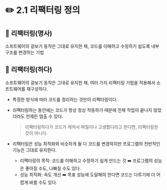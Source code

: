 # ✏️ 2.1 리팩터링 정의

## 📍 리팩터링(명사)

소프트웨어의 겉보기 동작은 그대로 유지한 채, 코드를 이해하고 수정하기 쉽도록 내부 구조를 변경하는 기법



## 📍 리팩터링(하다)

소프트웨어의 겉보기 동작은 그대로 유지한 채, 여러 가지 리팩터링 기법을 적용해서 소프트웨어를 재구성하다.



* 특정한 방식에 따라 코드를 정리하는 것만이 리팩터링이다.
*   리팩터링하는 동안에는 코드가 항상 정상 작동하기 때문에 전체 작업이 끝나지 않았더라도 언제든 멈출 수 있다.

    > 리팩터링하다가 코드가 깨져서 며칠이나 고생했다라고 한다면, 리팩터링한 것이 아니다.


* 리팩터링은 성능 최적화와 비슷하게 둘 다 코드를 변경하지만 프로그램의 전반적인 기능은 그대로 유지한다.
  * 리팩터링의 목적: 코드를 이해하고 수정하기 쉽게 만드는 것 ➡️ 프로그램의 성능은 좋아질 수도, 나빠질 수도 있다.
  * 성능 최적화: 속도 개선 ➡️ 목표 성능에 도달해야 한다면 코드는 다루기에 더 어렵게 바뀔 수도 있다.

